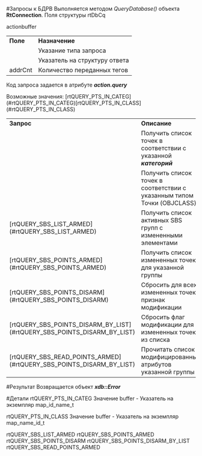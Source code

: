#Запросы к БДРВ
Выполняется методом <i>QueryDatabase()</i> объекта <b>RtConnection</b>.
Поля структуры rtDbCq
<div>
<table>
<tr>
<td><b>Поле</b></td><td><b>Назначение</b></td>
</tr>
<tr>
<td></td>action<td>Указание типа запроса</td>
</tr>
<tr>
<td></td>buffer<td>Указатель на структуру ответа</td>
</tr>
<tr>
<td>addrCnt</td><td>Количество переданных тегов</td>
</tr>
</table>

Код запроса задается в атрибуте <b><i>action.query</i></b>
<div>
Возможные значения:
<table>
<tr>
<td><b>Запрос</b></td><td><b>Описание</b></td>
</tr>
<tr>
<td></td>[rtQUERY_PTS_IN_CATEG](#rtQUERY_PTS_IN_CATEG)<td>Получить список точек в соответствии с указанной <b><i>категорий</i></b></td>
</tr>
<tr>
<td></td>[rtQUERY_PTS_IN_CLASS](#rtQUERY_PTS_IN_CLASS)<td>Получить список точек в соответствии с указанным типом Точки (OBJCLASS)</td>
</tr>
<tr>
<td>[rtQUERY_SBS_LIST_ARMED](#rtQUERY_SBS_LIST_ARMED)</td><td>Получить список активных SBS групп с измененными элементами</td>
</tr>
<tr>
<td>[rtQUERY_SBS_POINTS_ARMED](#rtQUERY_SBS_POINTS_ARMED)</td><td>Получить список измененных точек для указанной группы</td>
</tr>
</tr>
<tr>
<td>[rtQUERY_SBS_POINTS_DISARM](#rtQUERY_SBS_POINTS_DISARM)</td><td>Сбросить для всех измененных точек признак модификации</td>
</tr>
</tr>
<tr>
<td>[rtQUERY_SBS_POINTS_DISARM_BY_LIST](#rtQUERY_SBS_POINTS_DISARM_BY_LIST)</td><td>Сбросить флаг модификации для измененных точек из списка</td>
</tr>
</tr>
<tr>
<td>[rtQUERY_SBS_READ_POINTS_ARMED](#rtQUERY_SBS_POINTS_DISARM_BY_LIST)</td><td>Прочитать список модифицированных атрибутов указанной группы</td>
</tr>

</table>

#Результат
Возвращается объект <b><i>xdb::Error</i></b>


#Детали
rtQUERY_PTS_IN_CATEG
Значение buffer - Указатель на экземпляр map_id_name_t

rtQUERY_PTS_IN_CLASS
Значение buffer - Указатель на экземпляр map_name_id_t

rtQUERY_SBS_LIST_ARMED
rtQUERY_SBS_POINTS_ARMED
rtQUERY_SBS_POINTS_DISARM
rtQUERY_SBS_POINTS_DISARM_BY_LIST
rtQUERY_SBS_READ_POINTS_ARMED
